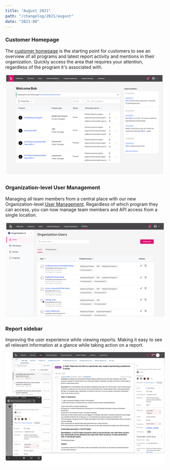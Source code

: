 ```yaml
---
title: "August 2021"
path: "/changelog/2021/august"
date: "2021-08"
---
```


### Customer Homepage
The [customer homepage](/programs/homepage.html) is the starting point for customers to see an overview of all programs and latest report activity and mentions in their organization. Quickly access the area that requires your attention, regardless of the program it's associated with.

![homepage](./images/aug_2021_homepage.png)

### Organization-level User Management
Managing all team members from a central place with our new Organization-level [User Management](/programs/user-management.html). Regardless of which program they can access, you can now manage team members and API access from a single location.

![user-management](./images/aug_2021_users.png)

### Report sidebar
Improving the user experience while viewing reports. Making it easy to see all relevant information at a glance while taking action on a report.

![report-sidebar](./images/aug_2021_sidebar.png)

